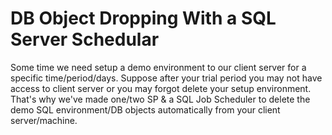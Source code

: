 # DB Object Dropping With a SQL Server Schedular
Some time we need setup a demo environment to our client server for a specific time/period/days. Suppose after your trial period you may not have access to client server or you may forgot delete your setup environment. That's why we've made one/two SP &amp; a SQL Job Scheduler to delete the demo SQL environment/DB objects automatically from your client server/machine.

